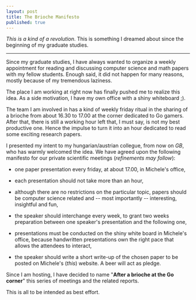 ```yaml
---
layout: post
title: The Brioche Manifesto
published: true
---
```


*This is a kind of a revolution*. This is something I dreamed about since
the beginning of my graduate studies.

<!--more-->
-----

Since my graduate studies, I have always wanted to organize a weekly
appointment for reading and discussing computer science and math papers
with my fellow students. Enough said, it did not happen for many reasons,
mostly because of my tremendous laziness.

The place I am working at right now has finally pushed me to realize this
idea. As a side motivation, I have my own office with a shiny whiteboard
;).

The team I am involved in has a kind of weekly friday ritual in the sharing
of a brioche from about 16.30 to 17.00 at the corner dedicated to Go
gamers. After that, there is still a working hour left that, I must say, is
not my best productive one. Hence the impulse to turn it into an hour
dedicated to read some exciting research papers.

I presented my intent to my hungarian/austrian collegue, from now on *GB*,
who has warmly welcomed the idea. We have agreed upon the following
manifesto for our private scientific meetings (*refinements may follow*):

- one paper presentation every friday, at about 17.00, in Michele's office,

- each presentation should not take more than an hour,

- although there are no restrictions on the particular topic, papers should
  be computer science related and -- most importantly -- interesting,
  insightful and fun,
  
- the speaker should interchange every week, to grant two weeks preparation
  between one speaker's presentation and the following one,

- presentations must be conducted on the shiny white board in Michele's
  office, because handwritten presentations own the right pace that allows
  the attendees to interact,

- the speaker should write a short write-up of the chosen paper to be
  posted on Michele's (*this*) website. A beer will act as pledge.

Since I am hosting, I have decided to name "**After a brioche at the Go
corner**" this series of meetings and the related reports.

<div class="message">
This is all to be intended as best effort.
</div>